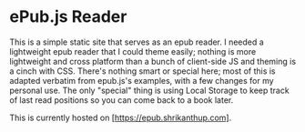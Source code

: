 # ePub.js Reader

This is a simple static site that serves as an epub reader. I needed a
lightweight epub reader that I could theme easily; nothing is more lightweight
and cross platform than a bunch of client-side JS and theming is a cinch with
CSS. There's nothing smart or special here; most of this is adapted verbatim
from epub.js's examples, with a few changes for my personal use. The only
"special" thing is using Local Storage to keep track of last read positions so
you can come back to a book later.

This is currently hosted on [https://epub.shrikanthup.com].
